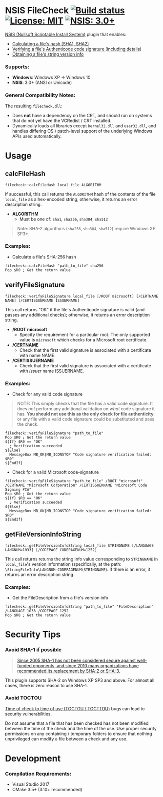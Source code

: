 # NSIS FileCheck [![Build status](https://ci.appveyor.com/api/projects/status/4swfw5dvud34520r/branch/master?svg=true)](https://ci.appveyor.com/project/past-due/nsisfilecheck/branch/master) [![License: MIT](https://img.shields.io/badge/License-MIT-blue.svg)](https://opensource.org/licenses/MIT) [![NSIS: 3.0+](https://img.shields.io/badge/NSIS-3.0%2B-orange.svg)](https://en.wikipedia.org/wiki/Nullsoft_Scriptable_Install_System)
[NSIS (Nullsoft Scriptable Install System)](https://en.wikipedia.org/wiki/Nullsoft_Scriptable_Install_System) plugin that enables:
- [Calculating a file's hash (SHA1, SHA2)](#calcFileHash)
- [Verifying a file's Authenticode code signature (including details)](#verifyFileSignature)
- [Obtaining a file's string version info](#getFileVersionInfoString)

### Supports:
- **Windows**: Windows XP -> Windows 10
- **NSIS**: 3.0+ (ANSI or Unicode)

### General Compatibility Notes:
The resulting `filecheck.dll`:
- Does **not** have a dependency on the CRT, and should run on systems that do not yet have the VCRedist / CRT installed.
- Dynamically loads all libraries except `kernel32.dll` and `user32.dll`, and handles differing OS / patch-level support of the underlying Windows APIs used automatically.

# Usage

## calcFileHash

`filecheck::calcFileHash local_file ALGORITHM`

If successful, this call returns the `ALGORITHM` hash of the contents of the file `local_file` as a hex-encoded string; otherwise, it returns an error description string.

- **ALGORITHM**
  - Must be one of: `sha1`, `sha256`, `sha384`, `sha512`

> Note: SHA-2 algorithms (`sha256`, `sha384`, `sha512`) require Windows XP SP3+.

### Examples:

- Calculate a file's SHA-256 hash
```NSIS
filecheck::calcFileHash "path_to_file" sha256
Pop $R0 ; Get the return value
```

## verifyFileSignature

`filecheck::verifyFileSignature local_file [/ROOT microsoft] [/CERTNAME NAME] [/CERTISSUERNAME ISSUERNAME]`

This call returns "OK" if the file's Authenticode signature is valid (and passes any additional checks); otherwise, it returns an error description string.

- **/ROOT microsoft**
  - Specify the requirement for a particular root. The only supported value is `microsoft` which checks for a Microsoft root certificate.
- **/CERTNAME**
  - Check that the first valid signature is associated with a certificate with name NAME.
- **/CERTISSUERNAME**
  - Check that the first valid signature is associated with a certificate with _issuer_ name ISSUERNAME.

### Examples:

- Check for any valid code signature
> NOTE: This simply checks that the file has a valid code signature. It does *not* perform any additional validation on _what_ code signature it has. **You should not use this as the only check for file authenticity**, or any file with a valid code signature could be substituted and pass the check.
```NSIS
filecheck::verifyFileSignature "path_to_file"
Pop $R0 ; Get the return value
${If} $R0 == "OK"
  ; Verification succeeded
${Else}
  MessageBox MB_OK|MB_ICONSTOP "Code signature verification failed: $R0"
${EndIf}
```

- Check for a valid Microsoft code-signature
```NSIS
filecheck::verifyFileSignature "path_to_file" /ROOT "microsoft" /CERTNAME "Microsoft Corporation" /CERTISSUERNAME "Microsoft Code Signing PCA"
Pop $R0 ; Get the return value
${If} $R0 == "OK"
  ; Verification succeeded
${Else}
  MessageBox MB_OK|MB_ICONSTOP "Code signature verification failed: $R0"
${EndIf}
```

## getFileVersionInfoString

`filecheck::getFileVersionInfoString local_file STRINGNAME [/LANGUAGE LANGNUM=1033] [/CODEPAGE CODEPAGENUM=1252]`

This call returns returns the string info value corresponding to `STRINGNAME` in `local_file`'s version information (specifically, at the path: `\StringFileInfo\LANGNUM-CODEPAGENUM\STRINGNAME`). If there is an error, it returns an error description string.

### Examples:

- Get the FileDescription from a file's version info
```NSIS
filecheck::getFileVersionInfoString "path_to_file" "FileDescription" /LANGUAGE 1033 /CODEPAGE 1252
Pop $R0 ; Get the return value
```

# Security Tips

### Avoid SHA-1 if possible

> [Since 2005 SHA-1 has not been considered secure against well-funded opponents, and since 2010 many organizations have recommended its replacement by SHA-2 or SHA-3.](https://en.wikipedia.org/wiki/SHA-1)

This plugin supports SHA-2 on Windows XP SP3 and above. For almost all cases, there is zero reason to use SHA-1.

### Avoid TOCTOU

[Time of check to time of use (TOCTOU / TOCTTOU)](https://en.wikipedia.org/wiki/Time_of_check_to_time_of_use) bugs can lead to security vulnerabilities.

Do not assume that a file that has been checked has not been modified between the time of the check and the time of the use. Use proper security permissions on any containing / temporary folders to ensure that nothing unprivileged can modify a file between a check and any use.

# Development

### Compilation Requirements:
- Visual Studio 2017
- CMake 3.5+ (3.10+ recommended)
